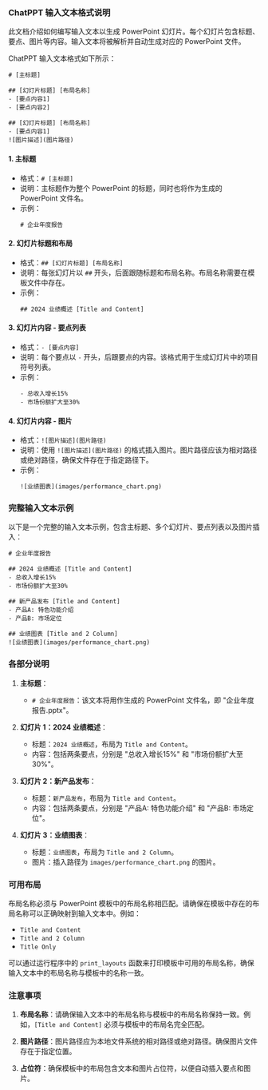 ### **ChatPPT 输入文本格式说明**

此文档介绍如何编写输入文本以生成 PowerPoint 幻灯片。每个幻灯片包含标题、要点、图片等内容。输入文本将被解析并自动生成对应的 PowerPoint 文件。


 ChatPPT 输入文本格式如下所示：

```plaintext
# [主标题]

## [幻灯片标题] [布局名称]
- [要点内容1]
- [要点内容2]

## [幻灯片标题] [布局名称]
- [要点内容1]
![图片描述](图片路径)
```

#### **1. 主标题**
   - 格式：`# [主标题]`
   - 说明：主标题作为整个 PowerPoint 的标题，同时也将作为生成的 PowerPoint 文件名。
   - 示例：
     ```
     # 企业年度报告
     ```

#### **2. 幻灯片标题和布局**
   - 格式：`## [幻灯片标题] [布局名称]`
   - 说明：每张幻灯片以 `##` 开头，后面跟随标题和布局名称。布局名称需要在模板文件中存在。
   - 示例：
     ```
     ## 2024 业绩概述 [Title and Content]
     ```

#### **3. 幻灯片内容 - 要点列表**
   - 格式：`- [要点内容]`
   - 说明：每个要点以 `-` 开头，后跟要点的内容。该格式用于生成幻灯片中的项目符号列表。
   - 示例：
     ```
     - 总收入增长15%
     - 市场份额扩大至30%
     ```

#### **4. 幻灯片内容 - 图片**
   - 格式：`![图片描述](图片路径)`
   - 说明：使用 `![图片描述](图片路径)` 的格式插入图片。图片路径应该为相对路径或绝对路径，确保文件存在于指定路径下。
   - 示例：
     ```
     ![业绩图表](images/performance_chart.png)
     ```

### **完整输入文本示例**

以下是一个完整的输入文本示例，包含主标题、多个幻灯片、要点列表以及图片插入：

```plaintext
# 企业年度报告

## 2024 业绩概述 [Title and Content]
- 总收入增长15%
- 市场份额扩大至30%

## 新产品发布 [Title and Content]
- 产品A: 特色功能介绍
- 产品B: 市场定位

## 业绩图表 [Title and 2 Column]
![业绩图表](images/performance_chart.png)
```

### **各部分说明**

1. **主标题**：
   - `# 企业年度报告`：该文本将用作生成的 PowerPoint 文件名，即 "企业年度报告.pptx"。

2. **幻灯片 1：2024 业绩概述**：
   - 标题：`2024 业绩概述`，布局为 `Title and Content`。
   - 内容：包括两条要点，分别是 "总收入增长15%" 和 "市场份额扩大至30%"。

3. **幻灯片 2：新产品发布**：
   - 标题：`新产品发布`，布局为 `Title and Content`。
   - 内容：包括两条要点，分别是 "产品A: 特色功能介绍" 和 "产品B: 市场定位"。

4. **幻灯片 3：业绩图表**：
   - 标题：`业绩图表`，布局为 `Title and 2 Column`。
   - 图片：插入路径为 `images/performance_chart.png` 的图片。

### **可用布局**

布局名称必须与 PowerPoint 模板中的布局名称相匹配。请确保在模板中存在的布局名称可以正确映射到输入文本中。例如：
- `Title and Content`
- `Title and 2 Column`
- `Title Only`

可以通过运行程序中的 `print_layouts` 函数来打印模板中可用的布局名称，确保输入文本中的布局名称与模板中的名称一致。


### **注意事项**

1. **布局名称**：请确保输入文本中的布局名称与模板中的布局名称保持一致。例如，`[Title and Content]` 必须与模板中的布局名完全匹配。
   
2. **图片路径**：图片路径应为本地文件系统的相对路径或绝对路径。确保图片文件存在于指定位置。

3. **占位符**：确保模板中的布局包含文本和图片占位符，以便自动插入要点和图片。
